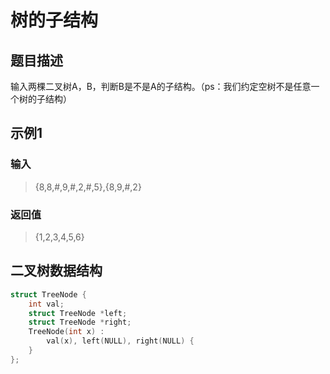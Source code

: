 # 树的子结构
## 题目描述
输入两棵二叉树A，B，判断B是不是A的子结构。（ps：我们约定空树不是任意一个树的子结构）
## 示例1
### 输入
> {8,8,#,9,#,2,#,5},{8,9,#,2}
### 返回值
> {1,2,3,4,5,6}
## 二叉树数据结构
```C++
struct TreeNode {
    int val;
    struct TreeNode *left;
    struct TreeNode *right;
    TreeNode(int x) :
        val(x), left(NULL), right(NULL) {     
    }
};
```